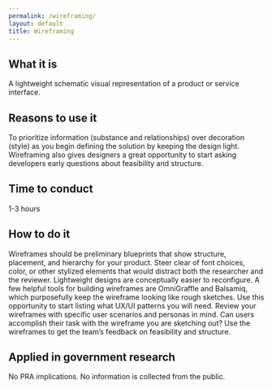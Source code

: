 ```yaml
---
permalink: /wireframing/
layout: default
title: Wireframing
---
```


## What it is
A lightweight schematic visual representation of a product or service interface.

## Reasons to use it

To prioritize information (substance and relationships) over decoration (style) as you begin defining the solution by keeping the design light. Wireframing also gives designers a great opportunity to start asking developers early questions about feasibility and structure.

## Time to conduct

1-3 hours

## How to do it

Wireframes should be preliminary blueprints that show structure, placement, and hierarchy for your product. Steer clear of font choices, color, or other stylized elements that would distract both the researcher and the reviewer. Lightweight designs are conceptually easier to reconfigure. A few helpful tools for building wireframes are OmniGraffle and Balsamiq, which purposefully keep the wireframe looking like rough sketches.
Use this opportunity to start listing what UX/UI patterns you will need.
Review your wireframes with specific user scenarios and personas in mind. Can users accomplish their task with the wireframe you are sketching out?
Use the wireframes to get the team’s feedback on feasibility and structure.

## Applied in government research

No PRA implications. No information is collected from the public.

